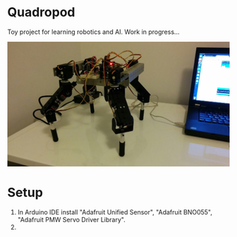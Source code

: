 # Quadropod

Toy project for learning robotics and AI. Work in progress...

![alt tag](/img.jpg)




# Setup

1. In Arduino IDE install "Adafruit Unified Sensor", "Adafruit BNO055", "Adafruit PMW Servo Driver Library".
2. 